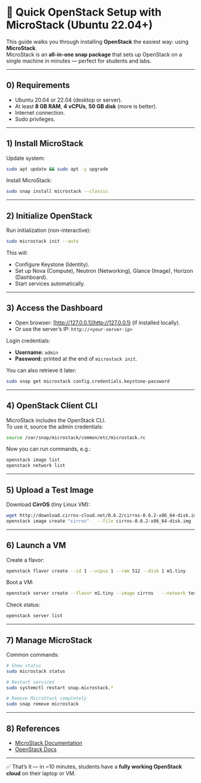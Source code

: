 # 🚀 Quick OpenStack Setup with MicroStack (Ubuntu 22.04+)

This guide walks you through installing **OpenStack** the easiest way: using **MicroStack**.  
MicroStack is an **all-in-one snap package** that sets up OpenStack on a single machine in minutes — perfect for students and labs.  

---

## 0) Requirements

- Ubuntu 20.04 or 22.04 (desktop or server).
- At least **8 GB RAM**, **4 vCPUs**, **50 GB disk** (more is better).
- Internet connection.
- Sudo privileges.

---

## 1) Install MicroStack

Update system:

```bash
sudo apt update && sudo apt -y upgrade
```

Install MicroStack:

```bash
sudo snap install microstack --classic
```

---

## 2) Initialize OpenStack

Run initialization (non-interactive):

```bash
sudo microstack init --auto
```

This will:

- Configure Keystone (Identity).
- Set up Nova (Compute), Neutron (Networking), Glance (Image), Horizon (Dashboard).
- Start services automatically.

---

## 3) Access the Dashboard

- Open browser: [http://127.0.0.1](http://127.0.0.1) (if installed locally).  
- Or use the server’s IP: `http://<your-server-ip>`  

Login credentials:  

- **Username:** `admin`  
- **Password:** printed at the end of `microstack init`.  

You can also retrieve it later:

```bash
sudo snap get microstack config.credentials.keystone-password
```

---

## 4) OpenStack Client CLI

MicroStack includes the OpenStack CLI.  
To use it, source the admin credentials:

```bash
source /var/snap/microstack/common/etc/microstack.rc
```

Now you can run commands, e.g.:

```bash
openstack image list
openstack network list
```

---

## 5) Upload a Test Image

Download **CirrOS** (tiny Linux VM):

```bash
wget http://download.cirros-cloud.net/0.6.2/cirros-0.6.2-x86_64-disk.img
openstack image create "cirros"   --file cirros-0.6.2-x86_64-disk.img   --disk-format qcow2 --container-format bare --public
```

---

## 6) Launch a VM

Create a flavor:

```bash
openstack flavor create --id 1 --vcpus 1 --ram 512 --disk 1 m1.tiny
```

Boot a VM:

```bash
openstack server create --flavor m1.tiny --image cirros   --network test --security-group default vm1
```

Check status:

```bash
openstack server list
```

---

## 7) Manage MicroStack

Common commands:

```bash
# Show status
sudo microstack status

# Restart services
sudo systemctl restart snap.microstack.*

# Remove MicroStack completely
sudo snap remove microstack
```

---

## 8) References

- [MicroStack Documentation](https://microstack.run/)
- [OpenStack Docs](https://docs.openstack.org/)

---

✅ That’s it — in ~10 minutes, students have a **fully working OpenStack cloud** on their laptop or VM.
